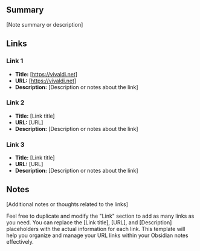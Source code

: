## Summary

[Note summary or description]

## Links

### Link 1

-   **Title:** [https://vivaldi.net]
-   **URL:** [https://vivaldi.net]
-   **Description:** [Description or notes about the link]

### Link 2

-   **Title:** [Link title]
-   **URL:** [URL]
-   **Description:** [Description or notes about the link]

### Link 3

-   **Title:** [Link title]
-   **URL:** [URL]
-   **Description:** [Description or notes about the link]

## Notes

[Additional notes or thoughts related to the links]

Feel free to duplicate and modify the "Link" section to add as many links as you need. You can replace the [Link title], [URL], and [Description] placeholders with the actual information for each link. This template will help you organize and manage your URL links within your Obsidian notes effectively.